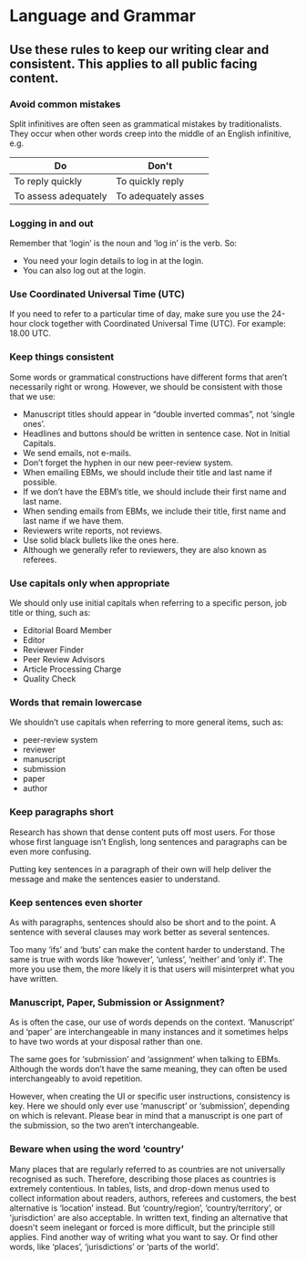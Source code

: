 # Language and Grammar
## Use these rules to keep our writing clear and consistent. This applies to all public facing content.


### Avoid common mistakes 

Split infinitives are often seen as grammatical mistakes by traditionalists. They occur when other words creep into the middle of an English infinitive, e.g. 

Do | Don't
------ | ------
To reply quickly    | To quickly reply  
To assess adequately   | To adequately asses  

### Logging in and out

Remember that ‘login’ is the noun and ‘log in’ is the verb. So:

* You need your login details to log in at the login.
* You can also log out at the login.

### Use Coordinated Universal Time (UTC)

If you need to refer to a particular time of day, make sure you use the 24-hour clock together with Coordinated Universal Time (UTC). For example: 18.00 UTC.

### Keep things consistent

Some words or grammatical constructions have different forms that aren’t necessarily right or wrong. However, we should be consistent with those that we use:

* Manuscript titles should appear in “double inverted commas”, not ‘single ones’.
* Headlines and buttons should be written in sentence case. Not in Initial Capitals.
* We send emails, not e-mails.
* Don’t forget the hyphen in our new peer-review system.
* When emailing EBMs, we should include their title and last name if possible.
* If we don’t have the EBM’s title, we should include their first name and last name.
* When sending emails from EBMs, we include their title, first name and last name if we have them.
* Reviewers write reports, not reviews.
* Use solid black bullets like the ones here. 
* Although we generally refer to reviewers, they are also known as referees.

### Use capitals only when appropriate

We should only use initial capitals when referring to a specific person, job title or thing, such as:
* Editorial Board Member
* Editor
* Reviewer Finder
* Peer Review Advisors
* Article Processing Charge
* Quality Check

### Words that remain lowercase 

We shouldn’t use capitals when referring to more general items, such as:

* peer-review system 
* reviewer
* manuscript
* submission
* paper
* author

### Keep paragraphs short

Research has shown that dense content puts off most users. For those whose first language isn’t English, long sentences and paragraphs can be even more confusing. 

Putting key sentences in a paragraph of their own will help deliver the message and make the sentences easier to understand.

### Keep sentences even shorter

As with paragraphs, sentences should also be short and to the point. A sentence with several clauses may work better as several sentences.

Too many ‘ifs’ and ‘buts’ can make the content harder to understand. The same is true with words like ‘however’, ‘unless’, ‘neither’ and ‘only if’.  The more you use them, the more likely it is that users will misinterpret what you have written.  

### Manuscript, Paper, Submission or Assignment?

As is often the case, our use of words depends on the context. ‘Manuscript’ and ‘paper’ are interchangeable in many instances and it sometimes helps to have two words at your disposal rather than one.

The same goes for ‘submission’ and ‘assignment’ when talking to EBMs. Although the words don’t have the same meaning, they can often be used interchangeably to avoid repetition.

However, when creating the UI or specific user instructions, consistency is key. Here we should only ever use ‘manuscript’ or ‘submission’, depending on which is relevant. Please bear in mind that a manuscript is one part of the submission, so the two aren’t interchangeable.

### Beware when using the word ‘country’

Many places that are regularly referred to as countries are not universally recognised as such. Therefore, describing those places as countries is extremely contentious. 
In tables, lists, and drop-down menus used to collect information about readers, authors, referees and customers, the best alternative is ‘location’ instead.  But ‘country/region’, ‘country/territory’, or 'jurisdiction' are also acceptable.
In written text, finding an alternative that doesn't seem inelegant or forced is more difficult, but the principle still applies. Find another way of writing what you want to say. Or find other words, like ‘places’, ‘jurisdictions’ or ‘parts of the world’.
